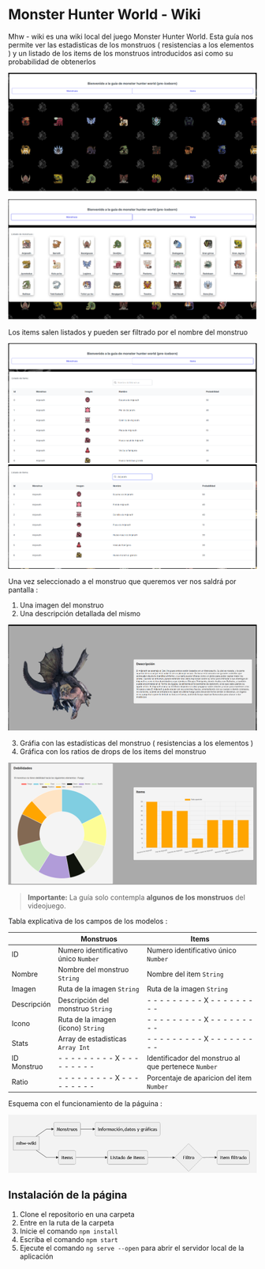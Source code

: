 # Monster Hunter World - Wiki

Mhw - wiki es una wiki local del juego Monster Hunter World. Esta guía nos permite ver las estadisticas de los monstruos ( resistencias a los elementos ) y un listado de los items de los monstruos introducidos asi como su probabilidad de obtenerlos

![inicio](/capturas/inicio.png)

![monstruos_inicio](/capturas/monstruo-inicio.png)

Los items salen listados y pueden ser filtrado por el nombre del monstruo

![items_inicio](/capturas/items-inicio.png)
![items_filtrado](/capturas/items-filtrado.png)


Una vez seleccionado a el monstruo que queremos ver nos saldrá por pantalla : 
1. Una imagen del monstruo
2. Una descripción detallada del mismo

![monstruos_descripcion](capturas/monstruo-descripcion.png)
	
3. Gráfia con las estadísticas del monstruo ( resistencias a los elementos )
4. Gráfica con los ratios de drops de los items del monstruo

![monstruos_grafica](capturas/monstruo-grafica.png)

> **Importante:** La guía solo contempla **algunos de los monstruos** del videojuego.

Tabla explicativa de los campos de los modelos :

|            |Monstruos                            |Items                                |
|------------|-------------------------------------|-------------------------------------|
|ID				   |Numero identificativo único `Number` |Numero identificativo único `Number` |
|Nombre      |Nombre del monstruo `String`         |Nombre del item `String`             |
|Imagen      |Ruta de la imagen `String`           |Ruta de la imagen `String`           |
|Descripción |Descripción del monstruo `String`    |- - - - - - - - - X - - - - - - - - -|
|Icono       |Ruta de la imagen (icono) `String`   |- - - - - - - - - X - - - - - - - - -|
|Stats       |Array de estadisticas `Array Int`    |- - - - - - - - - X - - - - - - - - -|
|ID Monstruo |- - - - - - - - - X - - - - - - - - -|Identificador del monstruo al que pertenece `Number`|
|Ratio       |- - - - - - - - - X - - - - - - - - -|Porcentaje de aparicion del item `Number`|

Esquema con el funcionamiento de la páguina :

![esquemas](/capturas/esquema.png)

## Instalación de la página

1. Clone el repositorio en una carpeta
2. Entre en la ruta de la carpeta
3. Inicie el comando `npm install`
4. Escriba el comando `npm start`
5. Ejecute el comando `ng serve --open` para abrir el servidor local de la aplicación
